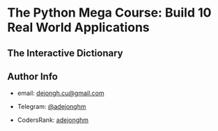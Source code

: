 # The Python Mega Course: Build 10 Real World Applications

## The Interactive Dictionary

## Author Info

- email: dejongh.cu@gmail.com

- Telegram: [@adejonghm](https://t.me/adejonghm)

- CodersRank: [adejonghm](https://profile.codersrank.io/user/adejonghm/)
